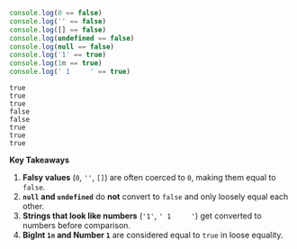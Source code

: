 ```js
console.log(0 == false)
console.log('' == false)
console.log([] == false)
console.log(undefined == false)
console.log(null == false)
console.log('1' == true)
console.log(1n == true)
console.log(' 1     ' == true)
```


```
true
true
true
false
false
true
true
true
```

**Key Takeaways**
1. **Falsy values** (`0`, `''`, `[]`) are often coerced to `0`, making them equal to `false`.
2. **`null` and `undefined`** do **not** convert to `false` and only loosely equal each other.
3. **Strings that look like numbers** (`'1'`, `' 1     '`) get converted to numbers before comparison.
4. **BigInt `1n` and Number `1`** are considered equal to `true` in loose equality.

